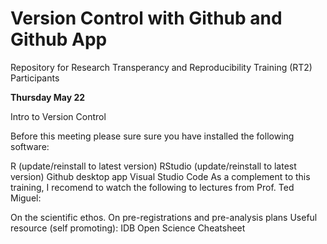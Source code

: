 # Version Control with Github and Github App

Repository for Research Transperancy and Reproducibility Training (RT2) Participants 

**Thursday May 22**

Intro to Version Control 

Before this meeting please sure sure you have installed the following software:

R (update/reinstall to latest version)
RStudio (update/reinstall to latest version)
Github desktop app
Visual Studio Code
As a complement to this training, I recomend to watch the following to lectures from Prof. Ted Miguel:

On the scientific ethos.
On pre-registrations and pre-analysis plans
Useful resource (self promoting): IDB Open Science Cheatsheet
